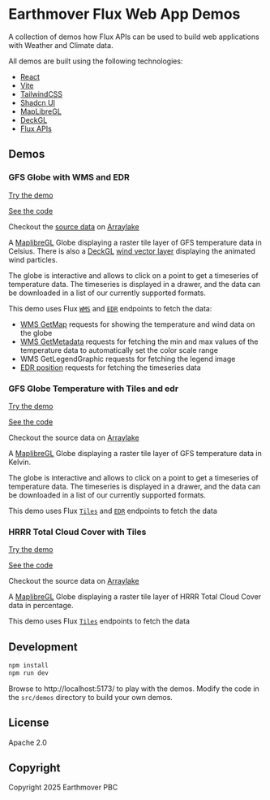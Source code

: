 # Earthmover Flux Web App Demos

A collection of demos how Flux APIs can be used to build web applications with Weather and Climate data.

All demos are built using the following technologies:

* [React](https://react.dev/)
* [Vite](https://vitejs.dev/)
* [TailwindCSS](https://tailwindcss.com/)
* [Shadcn UI](https://ui.shadcn.com/)
* [MapLibreGL](https://maplibre.org/)
* [DeckGL](https://deck.gl/)
* [Flux APIs](https://docs.earthmover.io/flux/)

## Demos

### GFS Globe with WMS and EDR

[Try the demo](https://flux-web-demo.vercel.app/gfs-globe-wms)

[See the code](https://github.com/earth-mover/flux-web-demo/blob/main/src/demos/gfs-globe-wms.tsx)

Checkout the [source data](https://dynamical.org/catalog/noaa-gfs-analysis-hourly/) on [Arraylake](https://app.earthmover.io/earthmover-demos/dyanmical-gfs-analysis)

A [MaplibreGL](https://maplibre.org/) Globe displaying a raster tile layer of GFS temperature data in Celsius. There is also a [DeckGL](https://deck.gl/) [wind vector layer](https://github.com/weatherlayers/weatherlayers-gl) displaying the animated wind particles.

The globe is interactive and allows to click on a point to get a timeseries of temperature data. The timeseries is displayed in a drawer, and the data can be downloaded in a list of our currently supported formats.

This demo uses Flux [`WMS`](https://docs.earthmover.io/flux/wms) and [`EDR`](https://docs.earthmover.io/flux/edr) endpoints to fetch the data:

* [WMS GetMap](https://docs.earthmover.io/flux/wms#getmap) requests for showing the temperature and wind data on the globe
* [WMS GetMetadata](https://docs.earthmover.io/flux/wms#metadata-queries) requests for fetching the min and max values of the temperature data to automatically set the color scale range
* WMS GetLegendGraphic requests for fetching the legend image
* [EDR position](https://docs.earthmover.io/flux/edr#position-queries) requests for fetching the timeseries data

### GFS Globe Temperature with Tiles and edr

[Try the demo](https://flux-web-demo.vercel.app/gfs-globe-tiles)

[See the code](https://github.com/earth-mover/flux-web-demo/blob/main/src/demos/gfs-globe-tiles.tsx)

Checkout the source data on [Arraylake](https://app.earthmover.io/earthmover-public/gfs)

A [MaplibreGL](https://maplibre.org/) Globe displaying a raster tile layer of GFS temperature data in Kelvin.

The globe is interactive and allows to click on a point to get a timeseries of temperature data. The timeseries is displayed in a drawer, and the data can be downloaded in a list of our currently supported formats.

This demo uses Flux [`Tiles`](https://docs.earthmover.io/flux/tiles) and [`EDR`](https://docs.earthmover.io/flux/edr) endpoints to fetch the data

### HRRR Total Cloud Cover with Tiles

[Try the demo](https://flux-web-demo.vercel.app/hrrr-tcc-tiles)

[See the code](https://github.com/earth-mover/flux-web-demo/blob/main/src/demos/hrr-tcc-tiles.tsx)

Checkout the source data on [Arraylake](https://app.earthmover.io/earthmover-public/hrrr)

A [MaplibreGL](https://maplibre.org/) Globe displaying a raster tile layer of HRRR Total Cloud Cover data in percentage.

This demo uses Flux [`Tiles`](https://docs.earthmover.io/flux/tiles) endpoints to fetch the data

## Development

```bash
npm install
npm run dev
```

Browse to http://localhost:5173/ to play with the demos. Modify the code in the `src/demos` directory to build your own demos.


## License

Apache 2.0

## Copyright

Copyright 2025 Earthmover PBC
